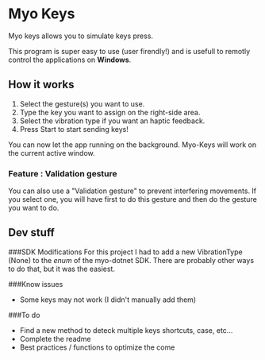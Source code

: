 Myo Keys
=====================

Myo keys allows you to simulate keys press.

This program is super easy to use (user firendly!) and is usefull to remotly control the applications on **Windows**.

## How it works

1. Select the gesture(s) you want to use.
2. Type the key you want to assign on the right-side area.
3. Select the vibration type if you want an haptic feedback.
4. Press Start to start sending keys!

You can now let the app running on the background. Myo-Keys will work on the current active window. 

### Feature : Validation gesture

You can also use a "Validation gesture" to prevent interfering movements. If you select one, you will have first to do this gesture and then do the gesture you want to do.


## Dev stuff

###SDK Modifications 
For this project I had to add a new VibrationType (None) to the *enum* of the myo-dotnet SDK. There are probably other ways to do that, but it was the easiest. 

###Know issues
* Some keys may not work (I didn't manually add them)

###To do
* Find a new method to deteck multiple keys shortcuts, case, etc...
* Complete the readme
* Best practices / functions to optimize the come